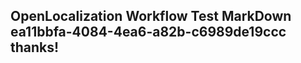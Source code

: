 <properties
ms.topic="hero-topic"
ms.test1="hero-topic"
ms.test2="test"/>

## OpenLocalization Workflow Test MarkDown ea11bbfa-4084-4ea6-a82b-c6989de19ccc thanks!

